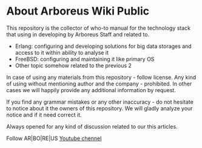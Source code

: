 # About Arboreus Wiki Public

This repository is the collector of who-to manual for the technology stack that using in developing by Arboreus Staff and related to.

* Erlang: configuring and developing solutions for big data storages and access to it within ability to analyse it
* FreeBSD: configuring and maintaining it like primary OS
* Other topic somehow related to the previous 2

In case of using any materials from this repository - follow license. Any kind of using without mentioning author and the company - prohibited. In other cases we will happily provide any additional information by request.

If you find any grammar mistakes or any other inaccuracy - do not hesitate to notice about it the owners of this repository. We will gladly analyze your notice and if it need correct it.

Always opened for any kind of discussion related to our this articles.

Follow AR|BO|RE|US [Youtube chennel](https://www.youtube.com/@ArboreusSystems)